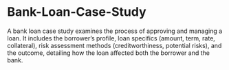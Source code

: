 # Bank-Loan-Case-Study
 A bank loan case study examines the process of approving and managing a loan. It includes the borrower’s profile, loan specifics (amount, term, rate, collateral), risk assessment methods (creditworthiness, potential risks), and the outcome, detailing how the loan affected both the borrower and the bank.
